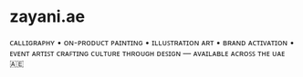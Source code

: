 # zayani.ae
ᴄᴀʟʟɪɢʀᴀᴘʜʏ • ᴏɴ-ᴘʀᴏᴅᴜᴄᴛ ᴘᴀɪɴᴛɪɴɢ • ɪʟʟᴜꜱᴛʀᴀᴛɪᴏɴ ᴀʀᴛ • ʙʀᴀɴᴅ ᴀᴄᴛɪᴠᴀᴛɪᴏɴ • ᴇᴠᴇɴᴛ ᴀʀᴛɪꜱᴛ ᴄʀᴀꜰᴛɪɴɢ ᴄᴜʟᴛᴜʀᴇ ᴛʜʀᴏᴜɢʜ ᴅᴇꜱɪɢɴ — ᴀᴠᴀɪʟᴀʙʟᴇ ᴀᴄʀᴏꜱꜱ ᴛʜᴇ ᴜᴀᴇ 🇦🇪
